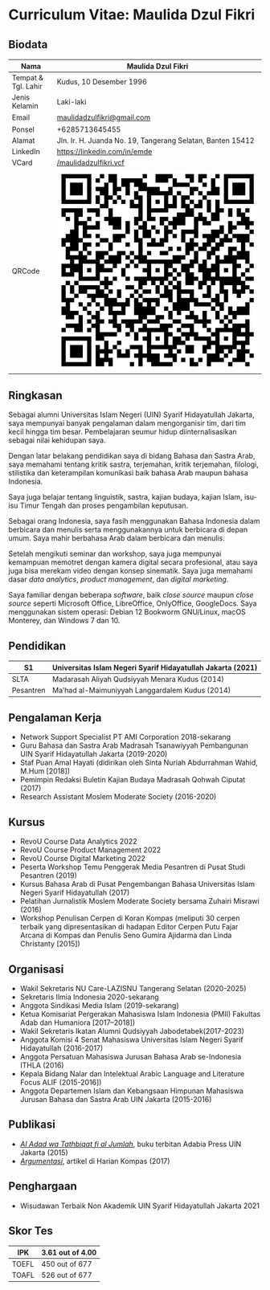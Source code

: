 # Curriculum Vitae: Maulida Dzul Fikri

## Biodata

| Nama                | Maulida Dzul Fikri                                           |
| ------------------- | ------------------------------------------------------------ |
| Tempat & Tgl. Lahir | Kudus, 10 Desember 1996                                      |
| Jenis Kelamin       | Laki-laki                                                    |
| Email               | maulidadzulﬁkri@gmail.com                                    |
| Ponsel              | +6285713645455                                               |
| Alamat              | Jln. Ir. H. Juanda No. 19, Tangerang Selatan, Banten 15412   |
| LinkedIn            | https://linkedin.com/in/emde                                 |
| VCard               | [/maulidadzulfikri.vcf](/maulidadzulfikri.vcf)               |
| QRCode              | ![](/vcard-maulidadzulfikri.svg) |

## Ringkasan

Sebagai alumni Universitas Islam Negeri (UIN) Syarif Hidayatullah Jakarta, saya mempunyai banyak pengalaman dalam mengorganisir tim, dari tim kecil hingga tim besar. Pembelajaran seumur hidup diinternalisasikan sebagai nilai kehidupan saya.

Dengan latar belakang pendidikan saya di bidang Bahasa dan Sastra Arab, saya memahami tentang kritik sastra, terjemahan, kritik terjemahan, filologi, stilistika dan keterampilan komunikasi baik bahasa Arab maupun bahasa Indonesia.

Saya juga belajar tentang linguistik, sastra, kajian budaya, kajian Islam, isu-isu Timur Tengah dan proses pengambilan keputusan.

Sebagai orang Indonesia, saya fasih menggunakan Bahasa Indonesia dalam berbicara dan menulis serta menggunakannya untuk berbicara di depan umum. Saya mahir berbahasa Arab dalam berbicara dan menulis.

Setelah mengikuti seminar dan workshop, saya juga mempunyai kemampuan memotret dengan kamera digital secara profesional, atau saya juga bisa merekam video dengan konsep sinematik. Saya juga memahami dasar *data analytics*, *product management*, dan *digital marketing*.

Saya familiar dengan beberapa  *software*, baik *close source* maupun *close source* seperti Microsoft Office, LibreOffice, OnlyOffice, GoogleDocs. Saya menggunakan sistem operasi: Debian 12 Bookworm GNU/Linux, macOS Monterey, dan Windows 7 dan 10.

## Pendidikan

| S1        | Universitas Islam Negeri Syarif Hidayatullah Jakarta (2021) |
| --------- | ----------------------------------------------------------- |
| SLTA      | Madarasah Aliyah Qudsiyyah Menara Kudus (2014)              |
| Pesantren | Ma’had al-Maimuniyyah Langgardalem Kudus (2014)             |

## Pengalaman Kerja

- Network Support Specialist PT AMI Corporation 2018-sekarang
- Guru Bahasa dan Sastra Arab Madrasah Tsanawiyyah Pembangunan UIN Syarif Hidayatullah Jakarta (2019-2020)
- Staf Puan Amal Hayati (didirikan oleh Sinta Nuriah Abdurrahman Wahid, M.Hum [2018])
- Pemimpin Redaksi Buletin Kajian Budaya Madrasah Qohwah Ciputat (2017)
- Research Assistant Moslem Moderate Society (2016-2020)

## Kursus

- RevoU Course Data Analytics 2022
- RevoU Course Product Management 2022
- RevoU Course Digital Marketing 2022
- Peserta Workshop Temu Penggerak Media Pesantren di Pusat Studi Pesantren  (2019)
- Kursus Bahasa Arab di Pusat Pengembangan Bahasa Universitas Islam Negeri Syarif Hidayatullah (2017)
- Pelatihan Jurnalistik Moslem Moderate Society bersama Zuhairi Misrawi (2016)
- Workshop Penulisan Cerpen di Koran Kompas (meliputi 30 cerpen terbaik yang dipresentasikan di hadapan Editor Cerpen Putu Fajar Arcana di Kompas dan Penulis Seno Gumira Ajidarma dan Linda Christanty [2015])

## Organisasi

- Wakil Sekretaris NU Care-LAZISNU Tangerang Selatan (2020-2025)
- Sekretaris Ilmia Indonesia 2020-sekarang
- Anggota Sindikasi Media Islam (2019-sekarang)
- Ketua Komisariat Pergerakan Mahasiswa Islam Indonesia (PMII) Fakultas Adab dan Humaniora [2017–2018])
- Wakil Sekretaris Ikatan Alumni Qudsiyyah Jabodetabek(2017-2023)
- Anggota Komisi 4 Senat Mahasiswa Universitas Islam Negeri Syarif Hidayatullah (2016-2017)
- Anggota Persatuan Mahasiswa Jurusan Bahasa Arab se-Indonesia ITHLA (2016)
- Kepala Bidang Nalar dan Intelektual Arabic Language and Literature Focus ALIF (2015-2016])
- Anggota Departemen Islam dan Kebangsaan Himpunan Mahasiswa Jurusan Bahasa dan Sastra Arab UIN Jakarta (2015-2016)

## Publikasi

-  *[Al Adad wa Tathbiqat fi al Jumlah](http://www.repository.uinjkt.ac.id/dspace/handle/123456789/38468)*, buku terbitan Adabia Press UIN Jakarta (2015)
- *[Argumentasi](https://www.kompas.id/baca/kampus/2017/05/19/argumentasi-19/)*, artikel di Harian Kompas (2017)

## Penghargaan

- Wisudawan Terbaik Non Akademik UIN Syarif Hidayatullah Jakarta 2021

## Skor Tes

| IPK   | 3.61 out of 4.00 |
| ----- | ---------------- |
| TOEFL | 450 out of 677   |
| TOAFL | 526 out of 677   |
